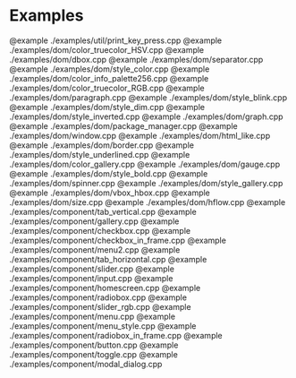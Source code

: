 # Examples
@example ./examples/util/print_key_press.cpp
@example ./examples/dom/color_truecolor_HSV.cpp
@example ./examples/dom/dbox.cpp
@example ./examples/dom/separator.cpp
@example ./examples/dom/style_color.cpp
@example ./examples/dom/color_info_palette256.cpp
@example ./examples/dom/color_truecolor_RGB.cpp
@example ./examples/dom/paragraph.cpp
@example ./examples/dom/style_blink.cpp
@example ./examples/dom/style_dim.cpp
@example ./examples/dom/style_inverted.cpp
@example ./examples/dom/graph.cpp
@example ./examples/dom/package_manager.cpp
@example ./examples/dom/window.cpp
@example ./examples/dom/html_like.cpp
@example ./examples/dom/border.cpp
@example ./examples/dom/style_underlined.cpp
@example ./examples/dom/color_gallery.cpp
@example ./examples/dom/gauge.cpp
@example ./examples/dom/style_bold.cpp
@example ./examples/dom/spinner.cpp
@example ./examples/dom/style_gallery.cpp
@example ./examples/dom/vbox_hbox.cpp
@example ./examples/dom/size.cpp
@example ./examples/dom/hflow.cpp
@example ./examples/component/tab_vertical.cpp
@example ./examples/component/gallery.cpp
@example ./examples/component/checkbox.cpp
@example ./examples/component/checkbox_in_frame.cpp
@example ./examples/component/menu2.cpp
@example ./examples/component/tab_horizontal.cpp
@example ./examples/component/slider.cpp
@example ./examples/component/input.cpp
@example ./examples/component/homescreen.cpp
@example ./examples/component/radiobox.cpp
@example ./examples/component/slider_rgb.cpp
@example ./examples/component/menu.cpp
@example ./examples/component/menu_style.cpp
@example ./examples/component/radiobox_in_frame.cpp
@example ./examples/component/button.cpp
@example ./examples/component/toggle.cpp
@example ./examples/component/modal_dialog.cpp
